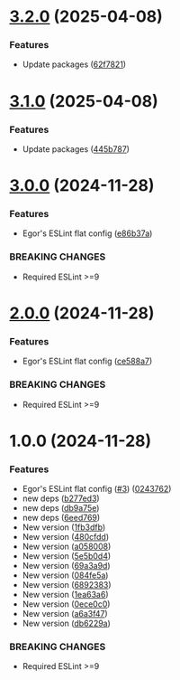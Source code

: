 # [3.2.0](https://github.com/egor-xyz/eslint-config/compare/v3.1.0...v3.2.0) (2025-04-08)


### Features

* Update packages ([62f7821](https://github.com/egor-xyz/eslint-config/commit/62f78212d7dc3d9d1361c66c31e3359e4168efb2))

# [3.1.0](https://github.com/egor-xyz/eslint-config/compare/v3.0.0...v3.1.0) (2025-04-08)


### Features

* Update packages ([445b787](https://github.com/egor-xyz/eslint-config/commit/445b7875f43a1043d3ed22769290d8a1b0d525a2))

# [3.0.0](https://github.com/egor-xyz/eslint-config/compare/v2.0.0...v3.0.0) (2024-11-28)


### Features

* Egor's ESLint flat config ([e86b37a](https://github.com/egor-xyz/eslint-config/commit/e86b37a1501973643796df98a4b26e3614bc285a))


### BREAKING CHANGES

* Required ESLint >=9

# [2.0.0](https://github.com/egor-xyz/eslint-config/compare/v1.0.0...v2.0.0) (2024-11-28)


### Features

* Egor's ESLint flat config ([ce588a7](https://github.com/egor-xyz/eslint-config/commit/ce588a71bf7e1a86744d37ce0b578d7e93086993))


### BREAKING CHANGES

* Required ESLint >=9

# 1.0.0 (2024-11-28)


### Features

* Egor's ESLint flat config ([#3](https://github.com/egor-xyz/eslint-config/issues/3)) ([0243762](https://github.com/egor-xyz/eslint-config/commit/0243762bd31107ef3fb60354668e513cad83f91f))
* new deps ([b277ed3](https://github.com/egor-xyz/eslint-config/commit/b277ed355adf671764fc2b73bd7ed057b86b0239))
* new deps ([db9a75e](https://github.com/egor-xyz/eslint-config/commit/db9a75e9ec2f0cb9463036a85f6bdc83513264ab))
* new deps ([6eed769](https://github.com/egor-xyz/eslint-config/commit/6eed769e1df20989fe8c73793369fb66219937b5))
* New version ([1fb3dfb](https://github.com/egor-xyz/eslint-config/commit/1fb3dfba77ee93fb9c8ca93fd00b5cd10749aa20))
* New version ([480cfdd](https://github.com/egor-xyz/eslint-config/commit/480cfdde15cb28fe5586a51bda0651d1b2720346))
* New version ([a058008](https://github.com/egor-xyz/eslint-config/commit/a058008870c97bc6047ca4837aa368d6fb140955))
* New version ([5e5b0d4](https://github.com/egor-xyz/eslint-config/commit/5e5b0d4794b5df653d3e459af81432b82ddc591d))
* New version ([69a3a9d](https://github.com/egor-xyz/eslint-config/commit/69a3a9d89470918804d2c74fa3e6b678228a818a))
* New version ([084fe5a](https://github.com/egor-xyz/eslint-config/commit/084fe5ad7fa9effa79b1e6c04d8dd1403f54b11c))
* New version ([6892383](https://github.com/egor-xyz/eslint-config/commit/6892383180bba9e59426adfef0eb53193df426f3))
* New version ([1ea63a6](https://github.com/egor-xyz/eslint-config/commit/1ea63a627b1487663642d4e5586005cc8cb348cd))
* New version ([0ece0c0](https://github.com/egor-xyz/eslint-config/commit/0ece0c0d0975adce2590b4023c61d4b114dad3f2))
* New version ([a6a3f47](https://github.com/egor-xyz/eslint-config/commit/a6a3f47c32857e64a1d9481024256ebb8bf2ca35))
* New version ([db6229a](https://github.com/egor-xyz/eslint-config/commit/db6229af929f2332f7cef7ea699f86bf941fd5ac))


### BREAKING CHANGES

* Required ESLint >=9
